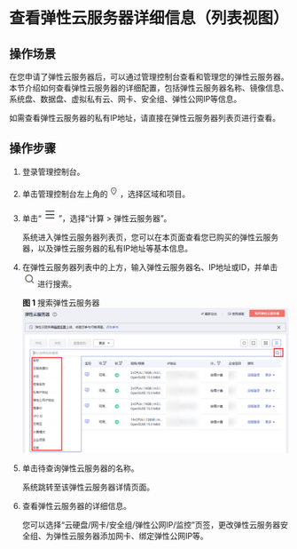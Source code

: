 # 查看弹性云服务器详细信息（列表视图）<a name="ecs_03_0122"></a>

## 操作场景<a name="section3759917014179"></a>

在您申请了弹性云服务器后，可以通过管理控制台查看和管理您的弹性云服务器。本节介绍如何查看弹性云服务器的详细配置，包括弹性云服务器名称、镜像信息、系统盘、数据盘、虚拟私有云、网卡、安全组、弹性公网IP等信息。

如需查看弹性云服务器的私有IP地址，请直接在弹性云服务器列表页进行查看。

## 操作步骤<a name="section2937894314179"></a>

1.  登录管理控制台。
2.  单击管理控制台左上角的![](figures/icon-region.png)，选择区域和项目。
3.  单击“![](figures/service-list.jpg)”，选择“计算 \> 弹性云服务器”。

    系统进入弹性云服务器列表页，您可以在本页面查看您已购买的弹性云服务器，以及弹性云服务器的私有IP地址等基本信息。

4.  在弹性云服务器列表中的上方，输入弹性云服务器名、IP地址或ID，并单击![](figures/02.png)进行搜索。

    **图 1**  搜索弹性云服务器<a name="fig2047366114179"></a>  
    ![](figures/搜索弹性云服务器.png "搜索弹性云服务器")

5.  单击待查询弹性云服务器的名称。

    系统跳转至该弹性云服务器详情页面。

6.  查看弹性云服务器的详细信息。

    您可以选择“云硬盘/网卡/安全组/弹性公网IP/监控”页签，更改弹性云服务器安全组、为弹性云服务器添加网卡、绑定弹性公网IP等。


